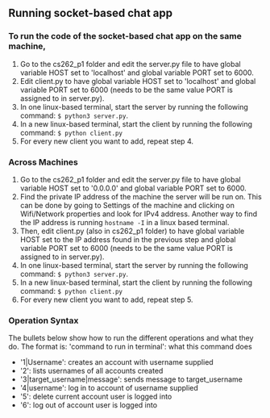 ## Running socket-based chat app

### To run the code of the socket-based chat app on the same machine, 
1. Go to the cs262_p1 folder and edit the server.py file to have global variable HOST set to 'localhost' and global variable PORT set to 6000.
2. Edit client.py to have global variable HOST set to 'localhost' and global variable PORT set to 6000 (needs to be the same value PORT is assigned to in server.py).
3. In one linux-based terminal, start the server by running the following command: ``` $ python3 server.py ```.
4. In a new linux-based terminal, start the client by running the following command: ``` $ python client.py ```
5. For every new client you want to add, repeat step 4.

### Across Machines
1. Go to the cs262_p1 folder and edit the server.py file to have global variable HOST set to '0.0.0.0' and global variable PORT set to 6000.
2. Find the private IP address of the machine the server will be run on. This can be done by going to Settings of the machine and clicking on Wifi/Network properties and look for IPv4 address. Another way to find the IP address is running ```hostname -I``` in a linux based terminal. 
3. Then, edit client.py (also in cs262_p1 folder) to have global variable HOST set to the IP address found in the previous step and global variable PORT set to 6000 (needs to be the same value PORT is assigned to in server.py).
4. In one linux-based terminal, start the server by running the following command: ``` $ python3 server.py ```.
5. In a new linux-based terminal, start the client by running the following command: ``` $ python client.py ```
6. For every new client you want to add, repeat step 5.


### Operation Syntax
The bullets below show how to run the different operations and what they do. The format is: 'command to run in terminal': what this command does

- '1|Username': creates an account with username supplied
- '2': lists usernames of all accounts created
- '3|target_username|message': sends message to target_username
- '4|username': log in to account of username supplied
- '5': delete current account user is logged into
- '6': log out of account user is logged into
